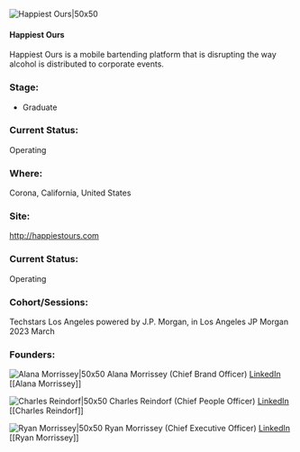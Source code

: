 

![Happiest Ours|50x50](https://media.licdn.com/dms/image/C4E0BAQHV1QE-1qAaZg/company-logo_200_200/0/1679597012287?e=1692835200&v=beta&t=Hp9HMK4-qBQ_8tj4fvMDs4o6-r_W2LwszMs56XaaGOI)

#### Happiest Ours
Happiest Ours is a mobile bartending platform that is disrupting the way alcohol is distributed to corporate events.

### Stage: 
 - Graduate 

### Current Status: 
Operating

### Where:
Corona, California, United States

### Site:
http://happiestours.com





### Current Status: 
Operating

### Cohort/Sessions: 
Techstars Los Angeles powered by J.P. Morgan, in Los Angeles JP Morgan 2023 March

### Founders: 

![Alana Morrissey|50x50]() Alana Morrissey (Chief Brand Officer) [LinkedIn](https://linkedin.com/in/alanamorrissey) [[Alana Morrissey]]

![Charles Reindorf|50x50]() Charles Reindorf (Chief People Officer) [LinkedIn](https://) [[Charles Reindorf]]

![Ryan Morrissey|50x50]() Ryan Morrissey (Chief Executive Officer) [LinkedIn](https://linkedin.com/in/ryan-h-morrissey) [[Ryan Morrissey]]


